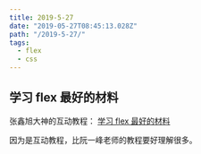 ```yaml
---
title: 2019-5-27
date: "2019-05-27T08:45:13.028Z"
path: "/2019-5-27/"
tags:
  - flex
  - css
---
```


## 学习 flex 最好的材料

张鑫旭大神的互动教程：
[学习 flex 最好的材料](https://www.zhangxinxu.com/wordpress/2018/10/display-flex-css3-css/#align-self)

因为是互动教程，比阮一峰老师的教程要好理解很多。
